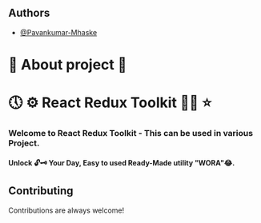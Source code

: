 ## Authors

- [@Pavankumar-Mhaske](https://github.com/Pavankumar-Mhaske)

# 🚀 About project 💖

# 🕔 ⚙ React Redux Toolkit ✌🏻 ⭐

### Welcome to React Redux Toolkit - This can be used in various Project.

#### Unlock 🔓🗝 Your Day, Easy to used Ready-Made utility "WORA"😂.

## Contributing

Contributions are always welcome!